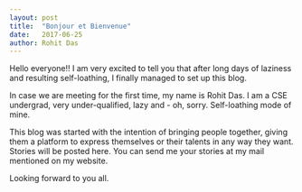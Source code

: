```yaml
---
layout: post
title:  "Bonjour et Bienvenue"
date:   2017-06-25
author: Rohit Das
---
```


<p class="intro"><span class="dropcap">H</span>ello everyone!! I am very excited to tell you that after long days of laziness and resulting self-loathing, I finally managed to set up this blog.</p>

In case we are meeting for the first time, my name is Rohit Das. I am a CSE undergrad, very under-qualified, lazy and - oh, sorry. Self-loathing mode of mine.

This blog was started with the intention of bringing people together, giving them a platform to express themselves or their talents in any way they want. Stories will be posted here. You can send me your stories at my mail mentioned on my website.

Looking forward to you all. 
